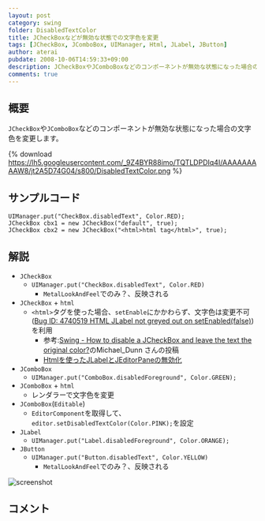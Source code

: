 ```yaml
---
layout: post
category: swing
folder: DisabledTextColor
title: JCheckBoxなどが無効な状態での文字色を変更
tags: [JCheckBox, JComboBox, UIManager, Html, JLabel, JButton]
author: aterai
pubdate: 2008-10-06T14:59:33+09:00
description: JCheckBoxやJComboBoxなどのコンポーネントが無効な状態になった場合の文字色を変更します。
comments: true
---
```

## 概要
`JCheckBox`や`JComboBox`などのコンポーネントが無効な状態になった場合の文字色を変更します。

{% download https://lh5.googleusercontent.com/_9Z4BYR88imo/TQTLDPDIq4I/AAAAAAAAAW8/jt2A5D74G04/s800/DisabledTextColor.png %}

## サンプルコード
<pre class="prettyprint"><code>UIManager.put("CheckBox.disabledText", Color.RED);
JCheckBox cbx1 = new JCheckBox("default", true);
JCheckBox cbx2 = new JCheckBox("&lt;html&gt;html tag&lt;/html&gt;", true);
</code></pre>

## 解説
- `JCheckBox`
    - `UIManager.put("CheckBox.disabledText", Color.RED)`
        - `MetalLookAndFeel`でのみ？、反映される
- `JCheckBox` + `html`
    - `<html>`タグを使った場合、`setEnable`にかかわらず、文字色は変更不可([Bug ID: 4740519 HTML JLabel not greyed out on setEnabled(false)](http://bugs.java.com/bugdatabase/view_bug.do?bug_id=4740519))を利用
        - 参考:[Swing - How to disable a JCheckBox and leave the text the original color?](https://forums.oracle.com/thread/1359798)のMichael_Dunn さんの投稿
        - [Htmlを使ったJLabelとJEditorPaneの無効化](http://ateraimemo.com/Swing/DisabledHtmlLabel.html)
- `JComboBox`
    - `UIManager.put("ComboBox.disabledForeground", Color.GREEN);`
- `JComboBox` + `html`
    - レンダラーで文字色を変更
- `JComboBox`(`Editable`)
    - `EditorComponent`を取得して、`editor.setDisabledTextColor(Color.PINK);`を設定
- `JLabel`
    - `UIManager.put("Label.disabledForeground", Color.ORANGE);`
- `JButton`
    - `UIManager.put("Button.disabledText", Color.YELLOW)`
        - `MetalLookAndFeel`でのみ？、反映される

<!-- dummy comment line for breaking list -->

![screenshot](https://lh5.googleusercontent.com/_9Z4BYR88imo/TQTLFT1HGFI/AAAAAAAAAXA/W5L-yIFc61E/s800/DisabledTextColor1.png)

## コメント

